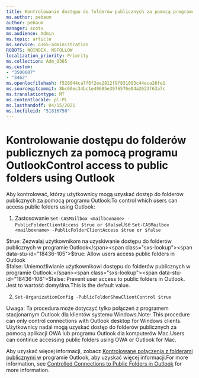 ```yaml
---
title: Kontrolowanie dostępu do folderów publicznych za pomocą programu Outlook
ms.author: pebaum
author: pebaum
manager: scotv
ms.audience: Admin
ms.topic: article
ms.service: o365-administration
ROBOTS: NOINDEX, NOFOLLOW
localization_priority: Priority
ms.collection: Adm_O365
ms.custom:
- "3500007"
- "3462"
ms.openlocfilehash: f528044ca7f6f2ee2812f9f831093c44eca26fe1
ms.sourcegitcommit: 8bc60ec34bc1e40685e3976576e04a2623f63a7c
ms.translationtype: MT
ms.contentlocale: pl-PL
ms.lasthandoff: 04/15/2021
ms.locfileid: "51816750"
---
```

# <a name="control-access-to-public-folders-using-outlook"></a><span data-ttu-id="18436-102">Kontrolowanie dostępu do folderów publicznych za pomocą programu Outlook</span><span class="sxs-lookup"><span data-stu-id="18436-102">Control access to public folders using Outlook</span></span>

<span data-ttu-id="18436-103">Aby kontrolować, którzy użytkownicy mogą uzyskać dostęp do folderów publicznych za pomocą programu Outlook:</span><span class="sxs-lookup"><span data-stu-id="18436-103">To control which users can access public folders using Outlook:</span></span>

1. <span data-ttu-id="18436-104">Zastosowanie `Set-CASMailbox <mailboxname> -PublicFolderClientAccess $true or $false`</span><span class="sxs-lookup"><span data-stu-id="18436-104">Use `Set-CASMailbox <mailboxname> -PublicFolderClientAccess $true or $false`</span></span>

<span data-ttu-id="18436-105">$true: Zezwalaj użytkownikom na uzyskiwanie dostępu do folderów publicznych w programie Outlook</span><span class="sxs-lookup"><span data-stu-id="18436-105">$true: Allow users access public folders in Outlook</span></span>  
<span data-ttu-id="18436-106">$false: Uniemożliwianie użytkownikowi dostępu do folderów publicznych w programie Outlook.</span><span class="sxs-lookup"><span data-stu-id="18436-106">$false: Prevent user access to public folders in Outlook.</span></span> <span data-ttu-id="18436-107">Jest to wartość domyślna.</span><span class="sxs-lookup"><span data-stu-id="18436-107">This is the default value.</span></span>  

2. `Set-OrganizationConfig -PublicFolderShowClientControl $true`

<span data-ttu-id="18436-108">Uwaga: Ta procedura może dotyczyć tylko połączeń z programem stacjonarnym Outlook dla klientów systemu Windows.</span><span class="sxs-lookup"><span data-stu-id="18436-108">Note: This procedure can only control connections with Outlook desktop for Windows clients.</span></span> <span data-ttu-id="18436-109">Użytkownicy nadal mogą uzyskać dostęp do folderów publicznych za pomocą aplikacji OWA lub programu Outlook dla komputerów Mac.</span><span class="sxs-lookup"><span data-stu-id="18436-109">Users can continue accessing public folders using OWA or Outlook for Mac.</span></span>

<span data-ttu-id="18436-110">Aby uzyskać więcej informacji, zobacz [Kontrolowane połączenia z folderami publicznymi w](https://aka.ms/controlpf) programie Outlook, aby uzyskać więcej informacji.</span><span class="sxs-lookup"><span data-stu-id="18436-110">For more information, see [Controlled Connections to Public Folders in Outlook](https://aka.ms/controlpf) for more information.</span></span>
